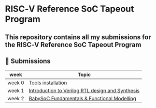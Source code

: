 # RISC‑V Reference SoC Tapeout Program

## This repository contains all my submissions for the RISC‑V Reference SoC Tapeout Program

## 📌 Submissions

| week   | Topic                                   |
|-------|----------------------------------------|
| week 0 | [Tools installation](week0)             |
| week 1 | [Introduction to Verilog RTL design and Synthesis](week1) |
| week 2| [BabySoC Fundamentals & Functional Modelling](week2) |

